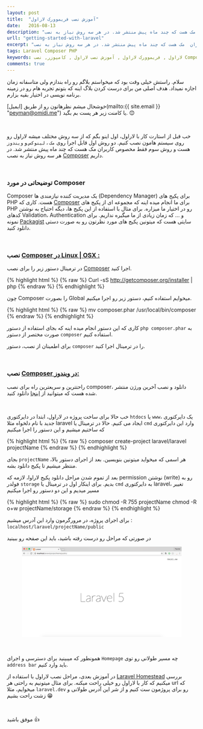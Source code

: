 ```yaml
---
layout: post
title:  "آموزش نصب فریموورک لاراول"
date:   2016-08-13
description: "سه روش مختلف میشه لاراول رو روی سیستم هامون نصب کنیم. دو روش اول قابل اجرا روی مک، لینوکس و ویندوز هست و روش سوم فقط مخصوص کاربران  مک هست که چند ماه پیش منتشر شد. در هر سه روش نیاز به نصب Composer داریم. "
urll: "getting-started-with-laravel"
excerpt: "قبل از استارت کار با لاراول، اول اینو بگم که از سه روش مختلف میشه لاراول رو روی سیستم هامون نصب کنیم. دو روش اول قابل اجرا روی مک ، لینوکس و ویندوز هست و روش سوم فقط مخصوص کاربران  مک هست که چند ماه پیش منتشر شد. در هر سه روش نیاز به نصب Composer داریم. "
tags: Laravel Composer PHP
keywords: لاراول , فریموورک لاراول , آموزش نصب لاراول , کامپوزر, نصب Composer, Composer, PHP, Laravel, Packagist, 
comments: true
---
```


سلام. راستش خیلی وقت بود که میخواستم بلاگم رو راه بندازم ولی متاسفانه زمان اجازه نمیداد. هدف اصلی من برای درست کردن بلاگ اینه که بتونم تجربه هام رو در زمینه برنامه نویسی در اختیار بقیه بزارم.


خوشحال میشم نظرهاتون رو از طریق [ایمیل](mailto:{{ site.email }} "peyman@omidi.me") یا کامنت زیر هر پست بم بگید. 😊 

<br/>

خب قبل از استارت کار با لاراول، اول اینو بگم که از سه روش مختلف میشه لاراول رو روی سیستم هامون نصب کنیم. دو روش اول قابل اجرا روی `مک` ، `لینوکس` و `ویندوز` هست و روش سوم فقط مخصوص کاربران  مک هست که چند ماه پیش منتشر شد. در هر سه روش نیاز به نصب <a href="https://getcomposer.org" target="_blank">Composer</a> داریم. 

<br/>

### توضیحاتی در مورد Composer

Composer یک مدیریت کننده نیازمندی ها (Dependency Manager) برای پکیج های PHP هست. کاری که <a href="https://getcomposer.org" target="_blank">Composer</a> برای ما انجام میده اینه که مجموعه ای از پکیج های PHP رو در اختیار ما میزاره. برای مثال با استفاده از این پکیج ها، دیگه احتیاج به نوشتن کدهای Validation، Authentication و … که زمان زیادی از ما میگیره نداریم.
برای نمونه <a href="https://packagist.org" target="_blank">Packagist</a> سایتی هست که میتونین پکیج های مورد نظرتون رو به صورت دستی دانلود کنید.

<br/>

### نصب <a href="https://getcomposer.org/doc/00-intro.md" target="_blank">Composer در Linux | OSX :</a>

در ترمینال دستور زیر را برای نصب <a href="https://getcomposer.org/doc/00-intro.md#installation-linux-unix-osx" target="_blank">Composer</a> اجرا کنید.

{% highlight html %}
{% raw %}
    Curl -sS http://getcomposer.org/installer | php
{% endraw %}
{% endhighlight %}

چون Composer را بصورت Global میخوایم استفاده کنیم، دستور زیر رو اجرا میکنیم.

{% highlight html %}
{% raw %}
    mv composer.phar /usr/local/bin/composer
{% endraw %}
{% endhighlight %}

کاری که این دستور انجام میده اینه که بجای استفاده از دستور `php composer.phar` به صورت مختصر از دستور `composer` استفاده کنیم.

برای اطمینان از نصب، دستور `composer` را در ترمینال اجرا کنید.

<br/>

### نصب <a href="https://getcomposer.org/doc/00-intro.md#installation-windows" target="_blank">Composer در ویندوز:</a>

راحتترین و سریعترین راه برای نصب composer، دانلود و نصب آخرین ورژن منتشر شده هست که میتوانید از <a href="https://getcomposer.org/Composer-Setup.exe" target="_blank">اینجا</a> دانلود کنید.

<br/>

خب حالا برای ساخت پروژه در لاراول، ابتدا در دایرکتوری `htdocs` یا `www`، یک دایرکتوری جدید با نام دلخواه مثلا laravel ایجاد می کنیم. حالا در ترمینال یا `cmd` وارد این دایرکتوری که ساختیم میشیم و این دستور را اجرا میکنیم

{% highlight html %}
{% raw %}
    composer create-project laravel/laravel projectName
{% endraw %}
{% endhighlight %}

بجای `projectName` هر اسمی که میخواید میتونین بنویسین.
بعد از اجرای دستور بالا، منتظر میشیم تا پکیج دانلود بشه.

بعد از تموم شدن مراحل دانلود پکیج لاراوا، لازمه که permission نوشتن (write) رو به فولدر `storage` بدیم. برای اینکار اول در ترمینال یا `cmd` به دایرکتوری laravel، تغییر مسیر میدیم و این دو دستور رو اجرا میکنیم 

{% highlight html %}
{% raw %}
    sudo chmod -R 755 projectName
    chmod -R o+w projectName/storage
{% endraw %}
{% endhighlight %}

برای اجرای پروژه، در مرورگرمون وارد این آدرس میشیم : `localhost/laravel/projectName/public`

در صورتی که مراحل رو درست رفته باشید، باید این صفحه رو ببینید 


<figure>
    <img src="/assets/img/posts-images/blog/getting-started-with-laravel/laravel.png" alt="آموزش نصب لاراول">
</figure>
<br/>

همونطور که میبینید برای دسترسی و اجرای `Homepage` چه مسیر طولانی رو توی `address bar` باید وارد کنیم.

در آموزش بعدی، مراحل نصب لاراول با استفاده از <a href="https://laravel.com/docs/5.2/homestead" target="_blank">Laravel Homestead</a> بررسی میکنیم که کار با لاراول رو خیلی راحت میکنه. برای مثال میتونیم به راحتی هر url که میخوایم، مثلا `laravel.dev` رو برای پروژمون ست کنیم و از شر این آدرس طولانی و زشت راحت بشیم 😁

<br/>

موفق باشید 👍